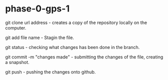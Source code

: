 # phase-0-gps-1

git clone url address - creates a copy of the repository locally on the computer.

git add file name - Stagin the file.

git status - checking what changes has been done in the branch.

git commit -m "changes made" - submitting the changes of the file, creating a snapshot.

git push <remote name> <branch> - pushing the changes onto github.